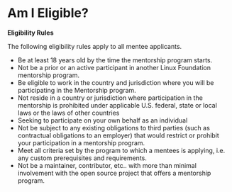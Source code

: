 # Am I Eligible?

**Eligibility Rules** 

The following eligibility rules apply to all mentee applicants. 

* Be at least 18 years old by the time the mentorship program starts.
* Not be a prior or an active participant in another Linux Foundation mentorship program.
* Be eligible to work in the country and jurisdiction where you will be participating in the Mentorship program.
* Not reside in a country or jurisdiction where participation in the mentorship is prohibited under applicable U.S. federal, state or local laws or the laws of other countries
* Seeking to participate on your own behalf as an individual
* Not be subject to any existing obligations to third parties \(such as contractual obligations to an employer\) that would restrict or prohibit your participation in a mentorship program.
* Meet all criteria set by the program to which a mentees is applying, i.e. any custom prerequisites and requirements.
* Not be a maintainer, contributor, etc.. with more than minimal involvement with the open source project that offers a mentorship program.




